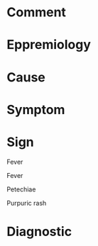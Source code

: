 # Comment

# Eppremiology

# Cause

# Symptom

# Sign

Fever

Fever

Petechiae

Purpuric rash

# Diagnostic
